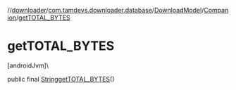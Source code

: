 //[downloader](../../../../index.md)/[com.tamdevs.downloader.database](../../index.md)/[DownloadModel](../index.md)/[Companion](index.md)/[getTOTAL_BYTES](get-t-o-t-a-l_-b-y-t-e-s.md)

# getTOTAL_BYTES

[androidJvm]\

public final [String](https://developer.android.com/reference/kotlin/java/lang/String.html)[getTOTAL_BYTES](get-t-o-t-a-l_-b-y-t-e-s.md)()
